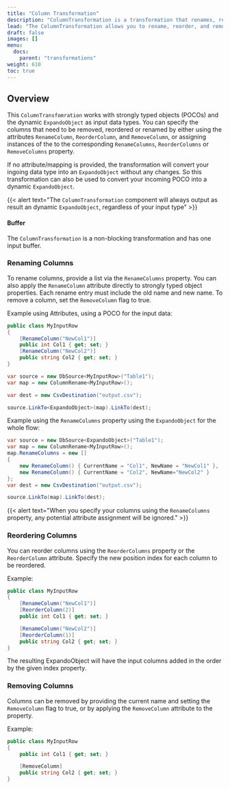 ```yaml
---
title: "Column Transformation"
description: "ColumnTransformation is a transformation that renames, reorders, or removes columns. Column mappings can be provided manually or through attributes like RenameColumn, ReorderColumn, and RemoveColumn."
lead: "The ColumnTransformation allows you to rename, reorder, and remove column or property names from your ingoing data. You can provide mappings for renaming and reordering, or flag columns for removal."
draft: false
images: []
menu:
  docs:
    parent: "transformations"
weight: 610
toc: true
---
```


## Overview

This `ColumnTransfomration` works with strongly typed objects (POCOs) and the dynamic `ExpandoObject` as input data types. You can specify the columns that need to be removed, reordered or renamed by either using the attributes `RenameColumn`, `ReorderColumn`, and `RemoveColumn`, or assigning instances of the to the corresponding `RenameColumns`, `ReorderColumns` or `RemoveColumns` property.

If no attribute/mapping is provided, the transformation will convert your ingoing data type into an `ExpandoObject` without any changes. So this transformation can also be used to convert your incoming POCO into a dynamic `ExpandoObject`.

{{< alert text="The <code>ColumnTransformation</code> component will always output as result an dynamic <code>ExpandoObject</code>, regardless of your input type" >}}

#### Buffer

The `ColumnTransformation` is a non-blocking transformation and has one input buffer.

### Renaming Columns

To rename columns, provide a list via the `RenameColumns` property. You can also apply the `RenameColumn` attribute directly to strongly typed object properties. Each rename entry must include the old name and new name. To remove a column, set the `RemoveColumn` flag to true.

Example using Attributes, using a POCO for the input data:

```C#
public class MyInputRow
{
    [RenameColumn("NewCol1")]
    public int Col1 { get; set; }
    [RenameColumn("NewCol2")]
    public string Col2 { get; set; }
}

var source = new DbSource<MyInputRow>("Table1");
var map = new ColumnRename<MyInputRow>();

var dest = new CsvDestination("output.csv");

source.LinkTo<ExpandoObject>(map).LinkTo(dest);
```

Example using the `RenameColumns` property using the `ExpandoObject` for the whole flow:

```C#
var source = new DbSource<ExpandoObject>("Table1");
var map = new ColumnRename<MyInputRow>();
map.RenameColumns = new []
{
    new RenameColumn() { CurrentName = "Col1", NewName = "NewCol1" },
    new RenameColumn() { CurrentName = "Col2", NewName="NewCol2" }
};
var dest = new CsvDestination("output.csv");

source.LinkTo(map).LinkTo(dest);
```

{{< alert text="When you specify your columns using the `RenameColumns` property, any potential attribute assignment will be ignored." >}}


### Reordering Columns

You can reorder columns using the `ReorderColumns` property or the `ReorderColumn` attribute. Specify the new position index for each column to be reordered.

Example:
```C#
public class MyInputRow
{
    [RenameColumn("NewCol1")]
    [ReorderColumn(2)]
    public int Col1 { get; set; }

    [RenameColumn("NewCol2")]
    [ReorderColumn(1)]
    public string Col2 { get; set; }
}
```

The resulting ExpandoObject will have the input columns added in the order by the given index property.

### Removing Columns

Columns can be removed by providing the current name and setting the `RemoveColumn` flag to true, or by applying the `RemoveColumn` attribute to the property.

Example:
```C#
public class MyInputRow
{
    public int Col1 { get; set; }

    [RemoveColumn]
    public string Col2 { get; set; }
}
```


